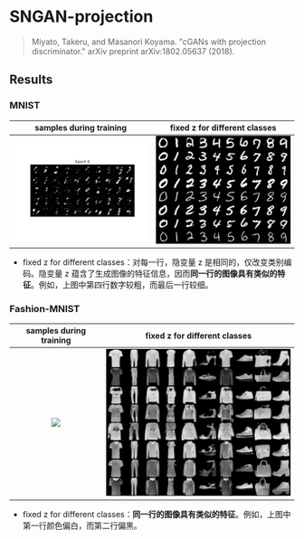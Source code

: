 # SNGAN-projection

> Miyato, Takeru, and Masanori Koyama. "cGANs with projection discriminator." arXiv preprint arXiv:1802.05637 (2018).



## Results



### MNIST

|              samples during training               |          fixed z for different classes           |
| :------------------------------------------------: | :----------------------------------------------: |
| <img src="./assets/mnist_samples.gif" width=360 /> | <img src="./assets/mnist_fix_z.png" width=360 /> |

- fixed z for different classes：对每一行，隐变量 z 是相同的，仅改变类别编码。隐变量 z 蕴含了生成图像的特征信息，因而**同一行的图像具有类似的特征**。例如，上图中第四行数字较粗，而最后一行较细。



### Fashion-MNIST

|                  samples during training                   |              fixed z for different classes               |
| :--------------------------------------------------------: | :------------------------------------------------------: |
| <img src="./assets/fashion_mnist_samples.gif" width=360 /> | <img src="./assets/fashion_mnist_fix_z.png" width=360 /> |

- fixed z for different classes：**同一行的图像具有类似的特征**。例如，上图中第一行颜色偏白，而第二行偏黑。

